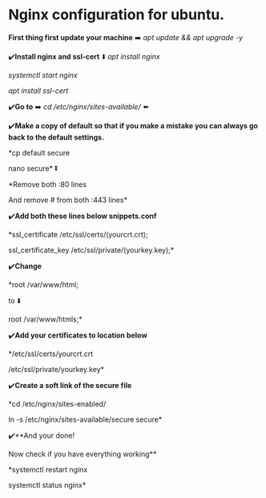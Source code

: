 # Nginx configuration for ubuntu.

**First thing first update your machine** ➡️ *apt update && apt upgrade -y*

✔️**Install nginx and ssl-cert**
⬇️
*apt install nginx*

*systemctl start nginx*

*apt install ssl-cert*

✔️**Go to** ➡️ *cd /etc/nginx/sites-available/* ⬅️

✔️**Make a copy of default so that if you make a mistake you can always go back to the default settings.**

*cp default secure

nano secure*
⏬

*Remove both :80 lines

And remove # from both :443 lines*

✔️**Add both these lines below snippets.conf**

*ssl_certificate /etc/ssl/certs/(yourcrt.crt);

ssl_certificate_key /etc/ssl/private/(yourkey.key);*

✔️**Change**

*root /var/www/html;

to ⬇️

root /var/www/htmls;*

✔️**Add your certificates to location below**

*/etc/ssl/certs/yourcrt.crt

/etc/ssl/private/yourkey.key*

✔️**Create a soft link of the secure file**

*cd /etc/nginx/sites-enabled/

ln -s /etc/nginx/sites-available/secure secure*

✔️**And your done!

Now check if you have everything working**

*systemctl restart nginx

systemctl status nginx*



